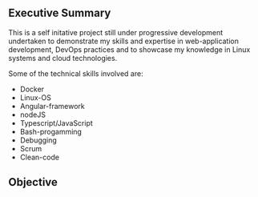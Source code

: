 ## __Executive Summary__
This is a self initative project still under progressive development undertaken to demonstrate my skills and expertise in web-application development, DevOps practices and to showcase my knowledge in Linux systems and cloud technologies.

Some of the technical skills involved are:
- Docker
- Linux-OS
- Angular-framework
- nodeJS
- Typescript/JavaScript
- Bash-progamming
- Debugging
- Scrum
- Clean-code

## __Objective__


